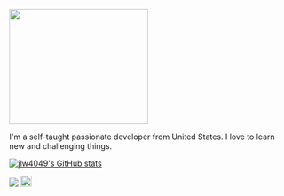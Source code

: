 
<p align="left">
  <img width="250" height="208" src="https://user-images.githubusercontent.com/48299282/212203899-91e2e2ba-d8a6-40f1-8869-bf3513115f81.png">
</p> 

I'm a self-taught passionate developer from United States. I love to learn new and challenging things.

[![jlw4049's GitHub stats](https://github-readme-stats-git-masterrstaa-rickstaa.vercel.app/api?username=jlw4049)](https://github.com/anuraghazra/github-readme-stats)

![](https://komarev.com/ghpvc/?username=jlw4049&color=brightgreen&style=plastic) <code><img height="20" alt="python" src="https://user-images.githubusercontent.com/48299282/212204726-a861e93a-564c-4364-b643-ecf7e7923a13.png"></code> 
